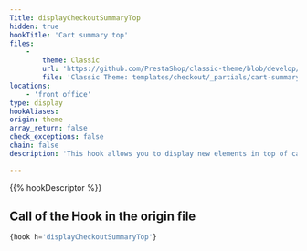 ```yaml
---
Title: displayCheckoutSummaryTop
hidden: true
hookTitle: 'Cart summary top'
files:
    -
        theme: Classic
        url: 'https://github.com/PrestaShop/classic-theme/blob/develop/templates/checkout/_partials/cart-summary-top.tpl'
        file: 'Classic Theme: templates/checkout/_partials/cart-summary-top.tpl'
locations:
    - 'front office'
type: display
hookAliases: 
origin: theme
array_return: false
check_exceptions: false
chain: false
description: 'This hook allows you to display new elements in top of cart summary'

---
```


{{% hookDescriptor %}}

## Call of the Hook in the origin file

```php
{hook h='displayCheckoutSummaryTop'}
```
